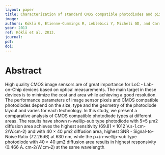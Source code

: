 ```yaml
---
layout: paper
title: Characterization of standard CMOS compatible photodiodes and pixels for lab-on-chip devices
image:
authors: Köklü G, Etienne-Cummings R, Leblebici Y, Micheli GD, and Carrara S.
year: 2013
ref: Köklü et al. 2013.
journal:
pdf:
doi:
---
```


# Abstract
High quality CMOS image sensors are of great importance for LoC - Lab-on-Chip devices based on optical measurements. The main target in these devices is to minimize the cost and area while achieving a good resolution. The performance parameters of image sensor pixels and CMOS compatible photodiodes depend on the size, type and the geometry of the photodiode layout and varies for each technology. In this study, we present a comparative analysis of CMOS compatible photodiode types at different areas. The results have shown n-well/p-sub type photodiode with 5×5 μm2 diffusion area achieves the highest sensitivity (69.81 × 1012 V.s-1.cm-2/W.cm-2) and with 40 × 40 μm2 diffusion area, highest SNR - Signal-to-Noise Ratio (72.26dB) at 630 nm, while the p+/n-well/p-sub type photodiode with 40 × 40 μm2 diffusion area results in highest responsivity (0.466 A. cm-2/W.cm-2) at the same wavelength.
